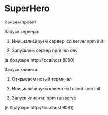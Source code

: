 # SuperHero
 
Качаем проект

Запуск сервера:

1. Инициализируем сервер: 
cd server
npm init

2. Запускаем сервер
npm run dev

(в браузере http://localhost:8080)


Запуск клиента:

1. Открываем новый терминал

2. Инициализируем клиент:
cd client
npm init

3. Запуск клиента:
npm run serve


(в браузере http://localhost:8081)
